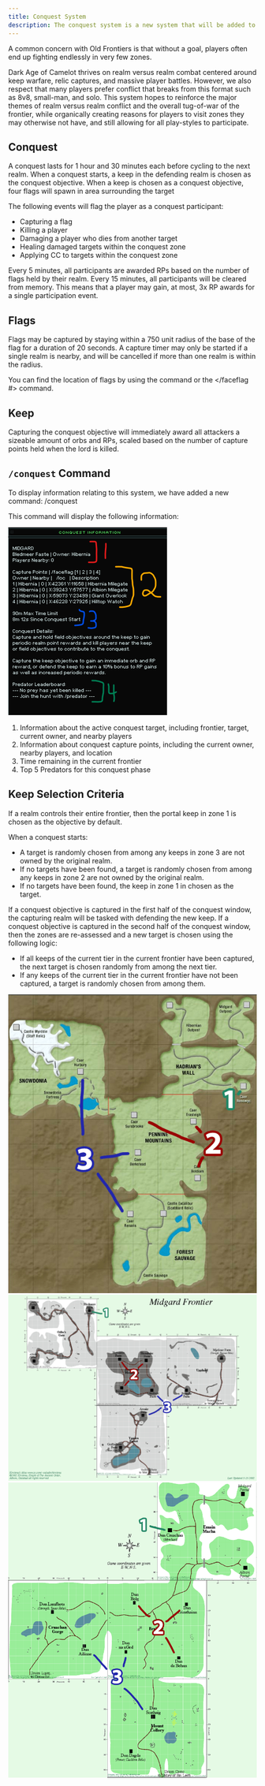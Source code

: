 ```yaml
---
title: Conquest System
description: The conquest system is a new system that will be added to the game in the near future. It is designed to encourage players to fight in zones that are not currently being fought in, and to encourage players to fight in zones that are not currently being fought in.
---
```


A common concern with Old Frontiers is that without a goal, players often end up fighting endlessly in very few zones.

Dark Age of Camelot thrives on realm versus realm combat centered around keep warfare, relic captures, and massive player battles. However, we also respect that many players prefer conflict that breaks from this format such as 8v8, small-man, and solo. This system hopes to reinforce the major themes of realm versus realm conflict and the overall tug-of-war of the frontier, while organically creating reasons for players to visit zones they may otherwise not have, and still allowing for all play-styles to participate.

## Conquest

A conquest lasts for 1 hour and 30 minutes each before cycling to the next realm. When a conquest starts, a keep in the defending realm is chosen as the conquest objective. When a keep is chosen as a conquest objective, four flags will spawn in area surrounding the target

The following events will flag the player as a conquest participant:
- Capturing a flag
- Killing a player
- Damaging a player who dies from another target
- Healing damaged targets within the conquest zone
- Applying CC to targets within the conquest zone

Every 5 minutes, all participants are awarded RPs based on the number of flags held by their realm. Every 15 minutes, all participants will be cleared from memory. This means that a player may gain, at most, 3x RP awards for a single participation event.

## Flags

Flags may be captured by staying within a 750 unit radius of the base of the flag for a duration of 20 seconds. A capture timer may only be started if a single realm is nearby, and will be cancelled if more than one realm is within the radius.

You can find the location of flags by using the </conquest> command or the </faceflag #> command.

## Keep

Capturing the conquest objective will immediately award all attackers a sizeable amount of orbs and RPs, scaled based on the number of capture points held when the lord is killed.

## `/conquest` Command

To display information relating to this system, we have added a new command: /conquest

This command will display the following information:

![Conquest System Window](/src/assets/images/additional-features/conquest-system-1.png "Conquest System Window")


1) Information about the active conquest target, including frontier, target, current owner, and nearby players
2) Information about conquest capture points, including the current owner, nearby players, and location
3) Time remaining in the current frontier
4) Top 5 Predators for this conquest phase

## Keep Selection Criteria

If a realm controls their entire frontier, then the portal keep in zone 1 is chosen as the objective by default.

When a conquest starts:
- A target is randomly chosen from among any keeps in zone 3 are not owned by the original realm.
- If no targets have been found, a target is randomly chosen from among any keeps in zone 2 are not owned by the original realm.
- If no targets have been found, the keep in zone 1 in chosen as the target.

If a conquest objective is captured in the first half of the conquest window, the capturing realm will be tasked with defending the new keep.
If a conquest objective is captured in the second half of the conquest window, then the zones are re-assessed and a new target is chosen using the following logic:
- If all keeps of the current tier in the current frontier have been captured, the next target is chosen randomly from among the next tier.
- If any keeps of the current tier in the current frontier have not been captured, a target is randomly chosen from among them.

![Conquest System - Albion](/src/assets/images/additional-features/conquest-system-2.png "Conquest System - Albion")
![Conquest System - Midgard](/src/assets/images/additional-features/conquest-system-3.png "Conquest System - Midgard")
![Conquest System - Hibernia](/src/assets/images/additional-features/conquest-system-4.png "Conquest System - Hibernia")

